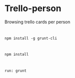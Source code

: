 # Trello-person
Browsing trello cards per person
#
`npm install -g grunt-cli`
#
`npm install`
#
`run: grunt`

